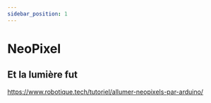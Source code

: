 ```yaml
---
sidebar_position: 1
---
```


# NeoPixel

## Et la lumière fut

https://www.robotique.tech/tutoriel/allumer-neopixels-par-arduino/

